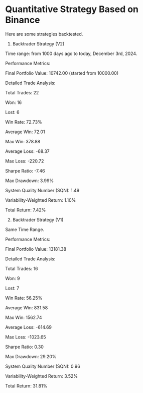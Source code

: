 # Quantitative Strategy Based on Binance

Here are some strategies backtested. 

1. Backtrader Strategy (V2)

Time range: from 1000 days ago to today, December 3rd, 2024.


Performance Metrics:

Final Portfolio Value: 10742.00 (started from 10000.00)

Detailed Trade Analysis:

Total Trades: 22

Won: 16

Lost: 6

Win Rate: 72.73%

Average Win: 72.01

Max Win: 378.88

Average Loss: -68.37

Max Loss: -220.72

Sharpe Ratio: -7.46

Max Drawdown: 3.99%

System Quality Number (SQN): 1.49

Variability-Weighted Return: 1.10%

Total Return: 7.42%

2. Backtrader Strategy (V1)

Same Time Range.

Performance Metrics:

Final Portfolio Value: 13181.38


Detailed Trade Analysis:

Total Trades: 16

Won: 9

Lost: 7

Win Rate: 56.25%

Average Win: 831.58

Max Win: 1562.74

Average Loss: -614.69

Max Loss: -1023.65

Sharpe Ratio: 0.30

Max Drawdown: 29.20%

System Quality Number (SQN): 0.96

Variability-Weighted Return: 3.52%

Total Return: 31.81%
